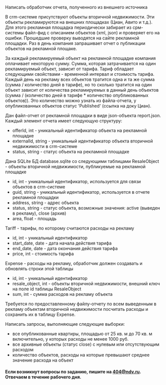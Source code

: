 Написать обработчик отчета, полученного из внешнего источника

В crm-системе присутствуют объекты вторичной недвижимости. Эти объекты рекламируются на внешних площадках (Циан, Авито и т.д.).
Для этого рекламная площадка периодически забирает из срм-системы файл-фид с описанием объектов (xml, json) и проверяет его на ошибки.
Прошедшие проверку выводятся на сайте рекламной площадки.
Раз в день компания запрашивает отчет о публикации объектов на рекламной площаке.

За каждый рекламируемый объект на рекламной площадке компания оплачивает некоторую сумму.
Сумма, которая затрачивается на один рекламируемый объект, зависит от тарифа. Тариф обладает следующими свойствами - временной интервал и стоимость тарифа.
Каждый день на рекламу всех объектов тратится одна и та же сумма (сумма / количество дней в тарифе), но то сколько тратится на один объект зависит от количества рекламируемых в данный день объектов (сумма / (количество дней в тарифе * количество опубликованных объектов)).
Это количество можно узнать из файла-отчета, у опубликованных объектов статус 'Published' (ссылка на доку Циан).

Дан файл-отчет от рекламной площадки в виде json-объекта report.json. Каждый элемент отчета имеет следующую структуру:
 - offerId, int - уникальный идентификатор объекта на рекламной площадке
 - externalId, string - уникальный идентификатор объекта вторичной недвижимости в crm-системе
 - status, string - статус объекта на рекламной площадке

Дана SQLite БД database.sqlite со следующими таблицами
ResaleObject - объекты вторичной недвижимости, публикуемые на рекламной площадке
 - id, int - уникальный идентификатор, используется для связи объектов в crm-системе
 - guid, string - уникальный идентификатор, используется в отчете рекламной площадки
 - address, string - адрес объекта
 - status, string - статус объекта, возможные значения: active (выведен в рекламу), close (архив)
 - area, float - площадь

Tariff - тарифы, по которому считаются расходы на рекламу
 - id, int - уникальный идентификатор
 - start_date, date - дата начала действия тарифа
 - end_date, date - дата окончания действия тарифа
 - price, int - стоимость тарифа
 
Expense - расходы на рекламу, обработчик должен создавать и обновлять строки этой таблицы
 - id, int - уникальный идентификатор
 - resale_object, int - объекты вторичной недвижимости, внешний ключ на поле id таблицы ResaleObject
 - sum, int - сумма расходов на рекламу объекта


Требуется по предоставленному файлу-отчету по всем выведенным в рекламу объектам вторичной недвижимости посчитать расходы и сохранить их в таблицу Expense.

Написать запросы, выполняющие следующие выборки:
 - все опубликованные квартиры, площадью от 25 кв. м до 70 кв. м включительно, у которых расходы не менее 1000 руб.
 - все архивные объекты (статус close) с нулевым или отсутствующим расходом
 - количество объектов, расходы на которые превышают среднее значение расхода на объект

#### Если возникнут вопросы по заданию, пишите на 404@ndv.ru. Отвечаем в течение рабочего дня.
